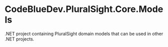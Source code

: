 # CodeBlueDev.PluralSight.Core.Models
.NET project containing PluralSight domain models that can be used in other .NET projects.
